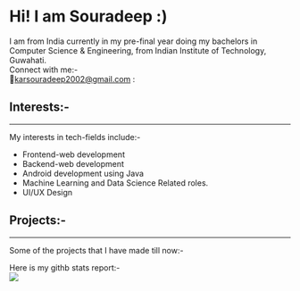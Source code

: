 # Hi! I am Souradeep :)  
I am from India currently in my pre-final year doing my bachelors in Computer Science & Engineering, from Indian Institute of Technology, Guwahati.  
Connect with me:-  
📧karsouradeep2002@gmail.com
:
  
## Interests:-
---  
My interests in tech-fields include:-
* Frontend-web development
* Backend-web development
* Android development using Java
* Machine Learning and Data Science Related roles.
* UI/UX Design
  
## Projects:-
---
Some of the projects that I have made till now:-


Here is my githb stats report:-  
<img src="https://github-readme-stats.vercel.app/api?username=souradeep852"/>  
